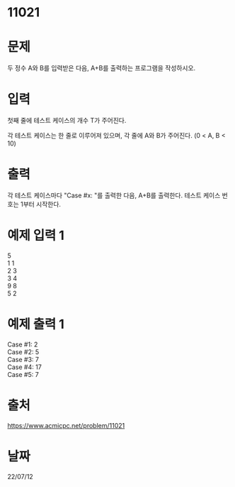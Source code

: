 # 11021

# 문제
두 정수 A와 B를 입력받은 다음, A+B를 출력하는 프로그램을 작성하시오.

# 입력
첫째 줄에 테스트 케이스의 개수 T가 주어진다.

각 테스트 케이스는 한 줄로 이루어져 있으며, 각 줄에 A와 B가 주어진다. (0 < A, B < 10)

# 출력
각 테스트 케이스마다 "Case #x: "를 출력한 다음, A+B를 출력한다. 테스트 케이스 번호는 1부터 시작한다.

# 예제 입력 1 
5  
1 1  
2 3  
3 4  
9 8  
5 2  

# 예제 출력 1 
Case #1: 2  
Case #2: 5  
Case #3: 7  
Case #4: 17  
Case #5: 7  

# 출처
https://www.acmicpc.net/problem/11021

# 날짜
22/07/12
